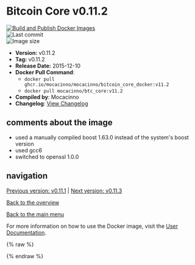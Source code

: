 # Bitcoin Core v0.11.2

[![Build and Publish Docker Images](https://github.com/mocacinno/bitcoin_core_docker/actions/workflows/build-and-publish.yml/badge.svg?branch=v11.2)](https://github.com/mocacinno/bitcoin_core_docker/actions/workflows/build-and-publish.yml)  
![Last commit](https://badgen.net/github/last-commit/mocacinno/bitcoin_core_docker/v11.2)  
![Image size](https://badgen.net/docker/size/mocacinno/btc_core/v11.2?color=green)  

- **Version:** v0.11.2
- **Tag:** v0.11.2
- **Release Date:** 2015-12-10
- **Docker Pull Command**:
  - `docker pull ghcr.io/mocacinno/mocacinno/bitcoin_core_docker:v11.2`
  - `docker pull mocacinno/btc_core:v11.2`
- **Compiled by**: Mocacinno
- **Changelog**: [View Changelog](https://github.com/bitcoin/bitcoin/blob/v0.11.2/doc/release-notes.md)

## comments about the image

- used a manually compiled boost 1.63.0 instead of the system's boost version
- used gcc6
- switched to openssl 1.0.0

## navigation

[Previous version: v0.11.1](./v11.1.md) | [Next version: v0.11.3](./v11.3.md)

[Back to the overview](./Readme.md)

[Back to the main menu](../Readme.md)

For more information on how to use the Docker image, visit the [User Documentation](../userdocs/Readme.md).

<!-- Google tag (gtag.js) -->
{% raw %}
<script async src="https://www.googletagmanager.com/gtag/js?id=G-BPC6NC6FF9"></script>
<script>
  window.dataLayer = window.dataLayer || [];
  function gtag(){dataLayer.push(arguments);}
  gtag('js', new Date());
  gtag('config', 'G-BPC6NC6FF9');
</script>
{% endraw %}
